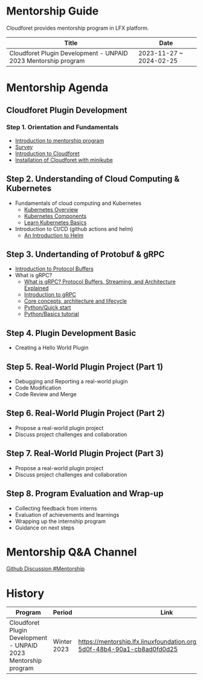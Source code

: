 # Mentorship Guide

Cloudforet provides mentorship program in LFX platform.

| Title | Date |
| ---   | ---  |
| Cloudforet Plugin Development - UNPAID 2023 Mentorship program | 2023-11-27 ~ 2024-02-25 |

# Mentorship Agenda

## Cloudforet Plugin Development

### Step 1. Orientation and Fundamentals

* [Introduction to mentorship program](https://mentorship.lfx.linuxfoundation.org/project/2906237a-5d0f-48b4-90a1-cb8ad0fd0d25)
* [Survey](https://docs.google.com/forms/d/e/1FAIpQLSfkmbIPuPc5AyN2lDcBCmhxjD2lt_W-YS_Llatxo40MfXSdxA/viewform?usp=sf_link)
* [Introduction to Cloudforet](https://docs.google.com/presentation/d/1iJvxHBB79xADKaHt2HfjDVSwd1m_COxiURx_M2Vo1uA/edit?usp=sharing)
* [Installation of Cloudforet with minikube](https://cloudforet.io/docs/setup_operation/quick_install/)


## Step 2. Understanding of Cloud Computing & Kubernetes

* Fundamentals of cloud computing and Kubernetes
  * [Kubernetes Overview](https://kubernetes.io/docs/concepts/overview/)
  * [Kubernetes Components](https://kubernetes.io/docs/concepts/overview/components/)
  * [Learn Kubernetes Basics](https://kubernetes.io/docs/tutorials/kubernetes-basics/)
* Introduction to CI/CD (github actions and helm)
  * [An Introduction to Helm](https://youtu.be/Zzwq9FmZdsU)

## Step 3. Undertanding of Protobuf & gRPC

* [Introduction to Protocol Buffers](https://training.linuxfoundation.org/training/introduction-to-protocol-buffers-lfs145/)
* What is gRPC?
  * [What is gRPC? Protocol Buffers, Streaming, and Architecture Explained](https://www.freecodecamp.org/news/what-is-grpc-protocol-buffers-stream-architecture/)
  * [Introduction to gRPC](https://grpc.io/docs/what-is-grpc/introduction/)
  * [Core concepts, architecture and lifecycle](https://grpc.io/docs/what-is-grpc/core-concepts/)
  * [Python/Quick start](https://grpc.io/docs/languages/python/quickstart/)
  * [Python/Basics tutorial](https://grpc.io/docs/languages/python/basics/)

## Step 4. Plugin Development Basic

* Creating a Hello World Plugin

## Step 5. Real-World Plugin Project (Part 1)

* Debugging and Reporting a real-world plugin
* Code Modification
* Code Review and Merge

## Step 6. Real-World Plugin Project (Part 2)

* Propose a real-world plugin project
* Discuss project challenges and collaboration

## Step 7. Real-World Plugin Project (Part 3)

* Propose a real-world plugin project
* Discuss project challenges and collaboration

## Step 8. Program Evaluation and Wrap-up

* Collecting feedback from interns
* Evaluation of achievements and learnings
* Wrapping up the internship program
* Guidance on next steps

# Mentorship Q&A Channel

[Github Discussion #Mentorship](https://github.com/orgs/cloudforet-io/discussions/categories/mentorship)

# History

| Program   | Period    | Link      |
| ---       | ---       | ---       |
| Cloudforet Plugin Development - UNPAID 2023 Mentorship program | Winter 2023 | https://mentorship.lfx.linuxfoundation.org/project/2906237a-5d0f-48b4-90a1-cb8ad0fd0d25 |

